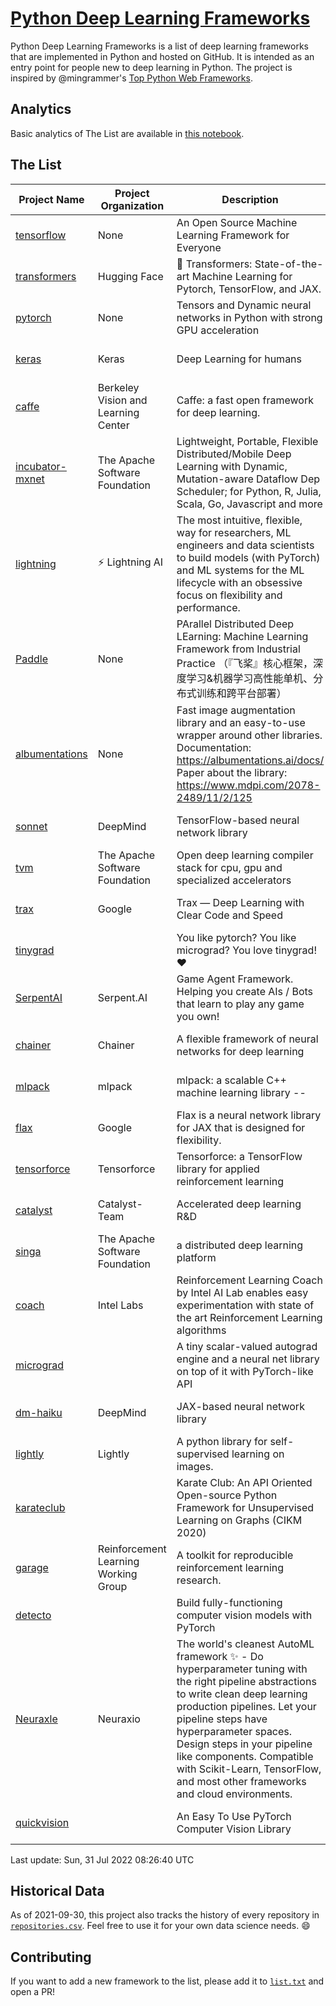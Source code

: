 # [Python Deep Learning Frameworks](https://www.github.com/shimst3r/python-deep-learning-frameworks)

Python Deep Learning Frameworks is a list of deep learning frameworks that are implemented in Python and hosted on GitHub. It is intended as an entry point for people new to deep learning in Python. The project is inspired by @mingrammer's [Top Python Web Frameworks](https://github.com/mingrammer/python-web-framework-stars).

## Analytics

Basic analytics of The List are available in [this notebook](./notebooks/development_over_time.ipynb).

## The List

| Project Name | Project Organization | Description | Stars | Forks | Open Issues | Last Commit |
| ------------ | -------------------- | ----------- | ----: | ----: | ----------: | ----------- |
| [tensorflow](https://tensorflow.org) | None | An Open Source Machine Learning Framework for Everyone | 166766 | 87020 | 2355 | 0 day(s) ago |
| [transformers](https://huggingface.co/transformers) | Hugging Face | 🤗 Transformers: State-of-the-art Machine Learning for Pytorch, TensorFlow, and JAX. | 67681 | 15697 | 538 | 0 day(s) ago |
| [pytorch](https://pytorch.org) | None | Tensors and Dynamic neural networks in Python with strong GPU acceleration | 57651 | 16068 | 9722 | 0 day(s) ago |
| [keras](http://keras.io/) | Keras | Deep Learning for humans | 55802 | 19160 | 357 | 0 day(s) ago |
| [caffe](http://caffe.berkeleyvision.org/) | Berkeley Vision and Learning Center | Caffe: a fast open framework for deep learning. | 32762 | 19002 | 1179 | 0 day(s) ago |
| [incubator-mxnet](https://mxnet.apache.org) | The Apache Software Foundation | Lightweight, Portable, Flexible Distributed/Mobile Deep Learning with Dynamic, Mutation-aware Dataflow Dep Scheduler; for Python, R, Julia, Scala, Go, Javascript and more | 20042 | 6879 | 1991 | 1 day(s) ago |
| [lightning](https://lightning.ai) | ⚡️ Lightning AI  | The most intuitive, flexible, way for researchers, ML engineers and data scientists to build models (with PyTorch) and ML systems for the ML lifecycle with an obsessive focus on flexibility and performance. | 19558 | 2527 | 561 | 0 day(s) ago |
| [Paddle](http://www.paddlepaddle.org/) | None | PArallel Distributed Deep LEarning: Machine Learning Framework from Industrial Practice （『飞桨』核心框架，深度学习&机器学习高性能单机、分布式训练和跨平台部署） | 18618 | 4647 | 2939 | 0 day(s) ago |
| [albumentations](https://albumentations.ai) | None | Fast image augmentation library and an easy-to-use wrapper around other libraries. Documentation:  https://albumentations.ai/docs/ Paper about the library: https://www.mdpi.com/2078-2489/11/2/125 | 10625 | 1366 | 292 | 0 day(s) ago |
| [sonnet](https://sonnet.dev/) | DeepMind | TensorFlow-based neural network library | 9343 | 1331 | 31 | 0 day(s) ago |
| [tvm](https://tvm.apache.org/) | The Apache Software Foundation | Open deep learning compiler stack for cpu, gpu and specialized accelerators | 8378 | 2624 | 543 | 0 day(s) ago |
| [trax](https://github.com/google/trax) | Google | Trax — Deep Learning with Clear Code and Speed | 7025 | 729 | 96 | 0 day(s) ago |
| [tinygrad](https://github.com/geohot/tinygrad) |  | You like pytorch? You like micrograd? You love tinygrad! ❤️  | 6435 | 656 | 25 | 1 day(s) ago |
| [SerpentAI](http://serpent.ai) | Serpent.AI | Game Agent Framework. Helping you create AIs / Bots that learn to play any game you own! | 6302 | 747 | 2 | 1 day(s) ago |
| [chainer](https://chainer.org) | Chainer | A flexible framework of neural networks for deep learning | 5703 | 1386 | 10 | 0 day(s) ago |
| [mlpack](https://www.mlpack.org/) | mlpack | mlpack: a scalable C++ machine learning library --  | 4044 | 1435 | 53 | 0 day(s) ago |
| [flax](https://flax.readthedocs.io) | Google | Flax is a neural network library for JAX that is designed for flexibility. | 3369 | 386 | 126 | 0 day(s) ago |
| [tensorforce](https://github.com/tensorforce/tensorforce) | Tensorforce | Tensorforce: a TensorFlow library for applied reinforcement learning | 3152 | 531 | 28 | 4 day(s) ago |
| [catalyst](https://catalyst-team.com) | Catalyst-Team | Accelerated deep learning R&D | 2969 | 364 | 5 | 1 day(s) ago |
| [singa](https://github.com/apache/singa) | The Apache Software Foundation | a distributed deep learning platform | 2626 | 832 | 40 | 8 day(s) ago |
| [coach](https://intellabs.github.io/coach/) | Intel Labs | Reinforcement Learning Coach by Intel AI Lab enables easy experimentation with state of the art Reinforcement Learning algorithms | 2166 | 436 | 90 | 3 day(s) ago |
| [micrograd](https://github.com/karpathy/micrograd) |  | A tiny scalar-valued autograd engine and a neural net library on top of it with PyTorch-like API | 2145 | 173 | 8 | 1 day(s) ago |
| [dm-haiku](https://dm-haiku.readthedocs.io) | DeepMind | JAX-based neural network library | 2073 | 159 | 74 | 1 day(s) ago |
| [lightly](https://github.com/lightly-ai/lightly) | Lightly | A python library for self-supervised learning on images. | 1713 | 137 | 71 | 0 day(s) ago |
| [karateclub](https://karateclub.readthedocs.io) |  | Karate Club: An API Oriented Open-source Python Framework for Unsupervised Learning on Graphs (CIKM 2020) | 1678 | 213 | 2 | 1 day(s) ago |
| [garage](https://github.com/rlworkgroup/garage) | Reinforcement Learning Working Group | A toolkit for reproducible reinforcement learning research. | 1489 | 267 | 225 | 1 day(s) ago |
| [detecto](https://detecto.readthedocs.io/) |  | Build fully-functioning computer vision models with PyTorch | 558 | 96 | 37 | 2 day(s) ago |
| [Neuraxle](https://www.neuraxle.org/) | Neuraxio | The world's cleanest AutoML framework ✨ - Do hyperparameter tuning with the right pipeline abstractions to write clean deep learning production pipelines. Let your pipeline steps have hyperparameter spaces. Design steps in your pipeline like components. Compatible with Scikit-Learn, TensorFlow, and most other frameworks and cloud environments. | 533 | 52 | 63 | 3 day(s) ago |
| [quickvision](https://github.com/oke-aditya/quickvision) |  | An Easy To Use PyTorch Computer Vision Library | 49 | 5 | 19 | 76 day(s) ago |

Last update: Sun, 31 Jul 2022 08:26:40 UTC

## Historical Data

As of 2021-09-30, this project also tracks the history of every repository in [`repositories.csv`](./repositories.csv). Feel free to use it for your own data science needs. :smile:

## Contributing

If you want to add a new framework to the list, please add it to [`list.txt`](./python-deep-learning-frameworks/list.txt) and open a PR!